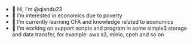 - 👋 Hi, I’m @qiandu23
- 👀 I’m interested in economics due to poverty
- 🌱 I’m currently learning CFA and knowledge related to economics
- 💞️ I’m working on support scripts and program in some simple3 storage and data transfer, for example: aws s3, minio, cpeh and so on

<!---
qiandu23/qiandu23 is a ✨ special ✨ repository because its `README.md` (this file) appears on your GitHub profile.
You can click the Preview link to take a look at your changes.
--->
